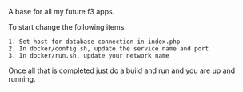 A base for all my future f3 apps.

To start change the following items:

    1. Set host for database connection in index.php
    2. In docker/config.sh, update the service name and port
    3. In docker/run.sh, update your network name
    
Once all that is completed just do a build and run and  you are up and running.